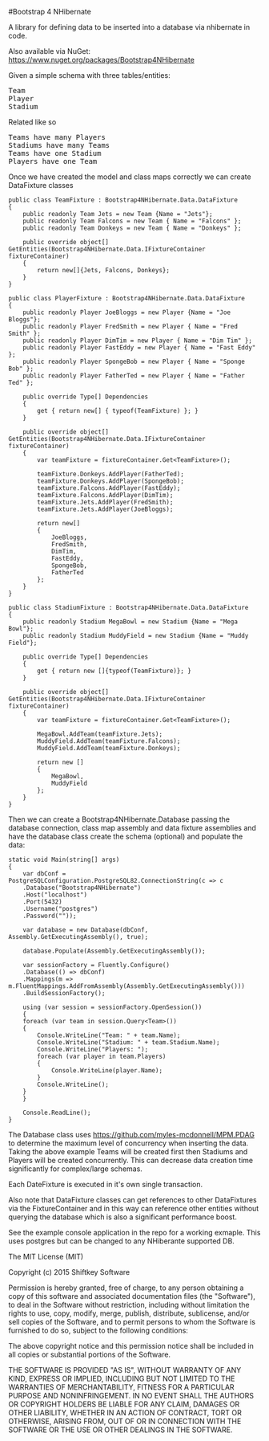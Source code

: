 #Bootstrap 4 NHibernate

A library for defining data to be inserted into a database via nhibernate in code.

Also available via NuGet: https://www.nuget.org/packages/Bootstrap4NHibernate

Given a simple schema with three tables/entities:

<pre>
Team
Player
Stadium
</pre>

Related like so

<pre>
Teams have many Players
Stadiums have many Teams
Teams have one Stadium
Players have one Team
</pre>

Once we have created the model and class maps correctly we can create DataFixture classes


    public class TeamFixture : Bootstrap4NHibernate.Data.DataFixture
    {
        public readonly Team Jets = new Team {Name = "Jets"};
        public readonly Team Falcons = new Team { Name = "Falcons" };
        public readonly Team Donkeys = new Team { Name = "Donkeys" };

        public override object[] GetEntities(Bootstrap4NHibernate.Data.IFixtureContainer fixtureContainer)
        {
            return new[]{Jets, Falcons, Donkeys};
        }
    }

    public class PlayerFixture : Bootstrap4NHibernate.Data.DataFixture
    {
        public readonly Player JoeBloggs = new Player {Name = "Joe Bloggs"};
        public readonly Player FredSmith = new Player { Name = "Fred Smith" };
        public readonly Player DimTim = new Player { Name = "Dim Tim" };
        public readonly Player FastEddy = new Player { Name = "Fast Eddy" };
        public readonly Player SpongeBob = new Player { Name = "Sponge Bob" };
        public readonly Player FatherTed = new Player { Name = "Father Ted" };

        public override Type[] Dependencies
        {
            get { return new[] { typeof(TeamFixture) }; }
        }

        public override object[] GetEntities(Bootstrap4NHibernate.Data.IFixtureContainer fixtureContainer)
        {
            var teamFixture = fixtureContainer.Get<TeamFixture>();

            teamFixture.Donkeys.AddPlayer(FatherTed);
            teamFixture.Donkeys.AddPlayer(SpongeBob);
            teamFixture.Falcons.AddPlayer(FastEddy);
            teamFixture.Falcons.AddPlayer(DimTim);
            teamFixture.Jets.AddPlayer(FredSmith);
            teamFixture.Jets.AddPlayer(JoeBloggs);

            return new[]
            {
                JoeBloggs,
                FredSmith,
                DimTim,
                FastEddy,
                SpongeBob,
                FatherTed
            };
        }
    }

    public class StadiumFixture : Bootstrap4NHibernate.Data.DataFixture
    {
        public readonly Stadium MegaBowl = new Stadium {Name = "Mega Bowl"};
        public readonly Stadium MuddyField = new Stadium {Name = "Muddy Field"};

        public override Type[] Dependencies
        {
            get { return new []{typeof(TeamFixture)}; }
        }

        public override object[] GetEntities(Bootstrap4NHibernate.Data.IFixtureContainer fixtureContainer)
        {
            var teamFixture = fixtureContainer.Get<TeamFixture>();

            MegaBowl.AddTeam(teamFixture.Jets);
            MuddyField.AddTeam(teamFixture.Falcons);
            MuddyField.AddTeam(teamFixture.Donkeys);

            return new []
            {
                MegaBowl,
                MuddyField
            };
        }
    }


Then we can create a Bootstrap4NHibernate.Database passing the database connection, class map assembly and data fixture assemblies and have the database class create the schema (optional) and populate the data:

	static void Main(string[] args)
	{
	    var dbConf = PostgreSQLConfiguration.PostgreSQL82.ConnectionString(c => c
		.Database("Bootstrap4NHibernate")
		.Host("localhost")
		.Port(5432)
		.Username("postgres")
		.Password(""));

	    var database = new Database(dbConf, Assembly.GetExecutingAssembly(), true);

	    database.Populate(Assembly.GetExecutingAssembly());

	    var sessionFactory = Fluently.Configure()
		.Database(() => dbConf)
		.Mappings(m => m.FluentMappings.AddFromAssembly(Assembly.GetExecutingAssembly()))
		.BuildSessionFactory();

	    using (var session = sessionFactory.OpenSession())
	    {
		foreach (var team in session.Query<Team>())
		{
		    Console.WriteLine("Team: " + team.Name);
		    Console.WriteLine("Stadium: " + team.Stadium.Name);
		    Console.WriteLine("Players: ");
		    foreach (var player in team.Players)
		    {
		        Console.WriteLine(player.Name);
		    }
		    Console.WriteLine();
		}
	    }

	    Console.ReadLine();
	}

The Database class uses https://github.com/myles-mcdonnell/MPM.PDAG to determine the maximum level
of concurrency when inserting the data.  Taking the above example Teams will be created first then Stadiums and Players will be created concurrently.  This can decrease data creation time significantly for complex/large schemas.

Each DateFixture is executed in it's own single transaction.

Also note that DataFixture classes can get references to other DataFixtures via the FixtureContainer and in this way can reference other entities without querying the database which is also a significant performance boost.

See the example console application in the repo for a working exmaple.  This uses postgres but can be changed to any NHiberante supported DB.



The MIT License (MIT)

Copyright (c) 2015 Shiftkey Software

Permission is hereby granted, free of charge, to any person obtaining a copy
of this software and associated documentation files (the "Software"), to deal
in the Software without restriction, including without limitation the rights
to use, copy, modify, merge, publish, distribute, sublicense, and/or sell
copies of the Software, and to permit persons to whom the Software is
furnished to do so, subject to the following conditions:

The above copyright notice and this permission notice shall be included in
all copies or substantial portions of the Software.

THE SOFTWARE IS PROVIDED "AS IS", WITHOUT WARRANTY OF ANY KIND, EXPRESS OR
IMPLIED, INCLUDING BUT NOT LIMITED TO THE WARRANTIES OF MERCHANTABILITY,
FITNESS FOR A PARTICULAR PURPOSE AND NONINFRINGEMENT. IN NO EVENT SHALL THE
AUTHORS OR COPYRIGHT HOLDERS BE LIABLE FOR ANY CLAIM, DAMAGES OR OTHER
LIABILITY, WHETHER IN AN ACTION OF CONTRACT, TORT OR OTHERWISE, ARISING FROM,
OUT OF OR IN CONNECTION WITH THE SOFTWARE OR THE USE OR OTHER DEALINGS IN
THE SOFTWARE.








